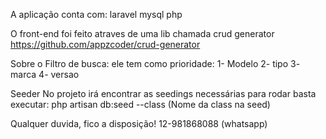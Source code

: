 A aplicação conta com:
    laravel
    mysql
    php

O front-end foi feito atraves de uma lib chamada crud generator
https://github.com/appzcoder/crud-generator

Sobre o Filtro de busca:
    ele tem como prioridade:
        1- Modelo
        2- tipo
        3- marca
        4- versao

Seeder
    No projeto irá encontrar as seedings necessárias
    para rodar basta executar:
        php artisan db:seed --class (Nome da class na seed)


Qualquer duvida, fico a disposição!
12-981868088 (whatsapp)